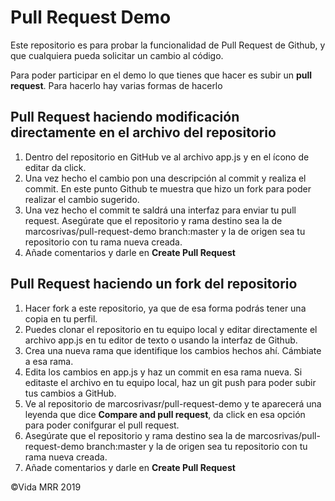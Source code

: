 # Pull Request Demo
Este repositorio es para probar la funcionalidad de Pull Request de Github, y que cualquiera pueda solicitar un cambio al código.

Para poder participar en el demo lo que tienes que hacer es subir un **pull request**. Para hacerlo hay varias formas de hacerlo

## Pull Request haciendo modificación directamente en el archivo del repositorio
1. Dentro del repositorio en GitHub ve al archivo app.js y en el ícono de editar da click.
2. Una vez hecho el cambio pon una descripción al commit y realiza el commit. En este punto Github te muestra que hizo un fork para poder realizar el cambio sugerido.
3. Una vez hecho el commit te saldrá una interfaz para enviar tu pull request. Asegúrate que el repositorio y rama destino sea la de marcosrivas/pull-request-demo branch:master y la de origen sea tu repositorio con tu rama nueva creada.
4. Añade comentarios y darle en **Create Pull Request**

## Pull Request haciendo un fork del repositorio

1. Hacer fork a este repositorio, ya que de esa forma podrás tener una copia en tu perfil.
2. Puedes clonar el repositorio en tu equipo local y editar directamente el archivo app.js en tu editor de texto o usando la interfaz de Github.
3. Crea una nueva rama que identifique los cambios hechos ahí. Cámbiate a esa rama.
4. Edita los cambios en app.js y haz un commit en esa rama nueva. Si editaste el archivo en tu equipo local, haz un git push para poder subir tus cambios a GitHub.
5. Ve al repositorio de marcosrivasr/pull-request-demo y te aparecerá una leyenda que dice **Compare and pull request**, da click en esa opción para poder conifgurar el pull request.
6. Asegúrate que el repositorio y rama destino sea la de marcosrivas/pull-request-demo branch:master y la de origen sea tu repositorio con tu rama nueva creada.
7. Añade comentarios y darle en **Create Pull Request**

©Vida MRR 2019



